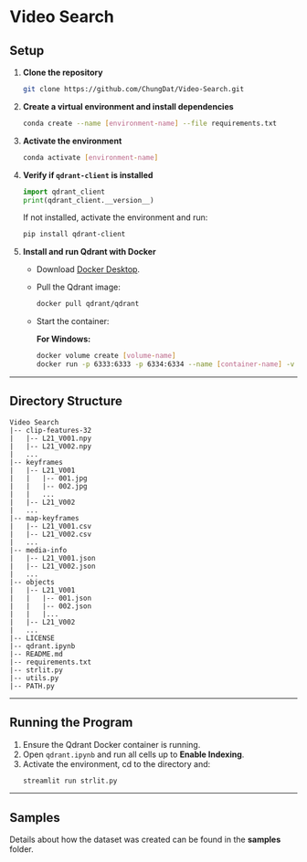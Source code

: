 # Video Search

## Setup

1. **Clone the repository**  
   ```bash
   git clone https://github.com/ChungDat/Video-Search.git
   ```

2. **Create a virtual environment and install dependencies**  
   ```bash
   conda create --name [environment-name] --file requirements.txt
   ```

3. **Activate the environment**  
   ```bash
   conda activate [environment-name]
   ```

4. **Verify if `qdrant-client` is installed**  
   ```python
   import qdrant_client
   print(qdrant_client.__version__)
   ```

   If not installed, activate the environment and run:  
   ```bash
   pip install qdrant-client
   ```

5. **Install and run Qdrant with Docker**  
   - Download [Docker Desktop](https://www.docker.com/products/docker-desktop).  
   - Pull the Qdrant image:  
     ```bash
     docker pull qdrant/qdrant
     ```
   - Start the container:  

     **For Windows:**  
     ```bash
     docker volume create [volume-name]
     docker run -p 6333:6333 -p 6334:6334 --name [container-name] -v [volume-name]:/qdrant/storage qdrant/qdrant
     ```

---

## Directory Structure

```
Video Search
|-- clip-features-32
|   |-- L21_V001.npy
|   |-- L21_V002.npy
|   ...
|-- keyframes
|   |-- L21_V001
|   |   |-- 001.jpg
|   |   |-- 002.jpg
|   |   ...
|   |-- L21_V002
|   ...
|-- map-keyframes
|   |-- L21_V001.csv
|   |-- L21_V002.csv
|   ...
|-- media-info
|   |-- L21_V001.json
|   |-- L21_V002.json
|   ...
|-- objects
|   |-- L21_V001
|   |   |-- 001.json
|   |   |-- 002.json
|   |   |...
|   |-- L21_V002
|   ...
|-- LICENSE
|-- qdrant.ipynb
|-- README.md
|-- requirements.txt
|-- strlit.py
|-- utils.py
|-- PATH.py
```

---

## Running the Program

1. Ensure the Qdrant Docker container is running.  
2. Open `qdrant.ipynb` and run all cells up to **Enable Indexing**.  
3. Activate the environment, cd to the directory and:
   ```bash
   streamlit run strlit.py
   ```

---

## Samples

Details about how the dataset was created can be found in the **samples** folder.
